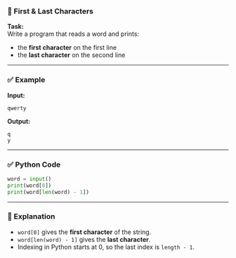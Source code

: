 ### 🔡 First & Last Characters

**Task:**  
Write a program that reads a word and prints:

- the **first character** on the first line
- the **last character** on the second line

---

### ✅ Example

**Input:**

```
qwerty
```

**Output:**

```
q
y
```

---

### ✅ Python Code

```python
word = input()
print(word[0])
print(word[len(word) - 1])
```

---

### 🧠 Explanation

- `word[0]` gives the **first character** of the string.
- `word[len(word) - 1]` gives the **last character**.
- Indexing in Python starts at 0, so the last index is `length - 1`.

```

```
